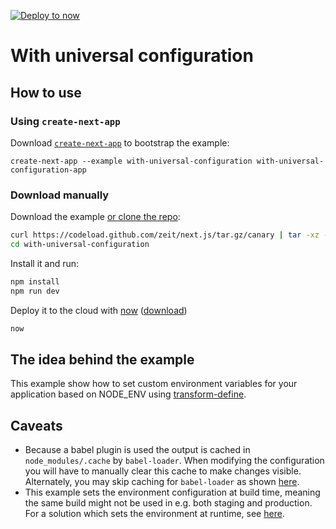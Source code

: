 [![Deploy to now](https://deploy.now.sh/static/button.svg)](https://deploy.now.sh/?repo=https://github.com/zeit/next.js/tree/master/examples/with-universal-configuration)

# With universal configuration

## How to use

### Using `create-next-app`

Download [`create-next-app`](https://github.com/segmentio/create-next-app) to bootstrap the example:

```
create-next-app --example with-universal-configuration with-universal-configuration-app
```

### Download manually

Download the example [or clone the repo](https://github.com/zeit/next.js):

```bash
curl https://codeload.github.com/zeit/next.js/tar.gz/canary | tar -xz --strip=2 next.js-canary/examples/with-universal-configuration
cd with-universal-configuration
```

Install it and run:

```bash
npm install
npm run dev
```

Deploy it to the cloud with [now](https://zeit.co/now) ([download](https://zeit.co/download))

```bash
now
```

## The idea behind the example

This example show how to set custom environment variables for your application based on NODE_ENV using [transform-define](https://github.com/FormidableLabs/babel-plugin-transform-define).

## Caveats

- Because a babel plugin is used the output is cached in `node_modules/.cache` by `babel-loader`. When modifying the configuration you will have to manually clear this cache to make changes visible. Alternately, you may skip caching for `babel-loader` as shown [here](https://github.com/zeit/next.js/issues/1103#issuecomment-279529809).
- This example sets the environment configuration at build time, meaning the same build might not be used in e.g. both staging and production. For a solution which sets the environment at runtime, see [here](https://github.com/zeit/next.js/issues/1488#issuecomment-289108931). 
